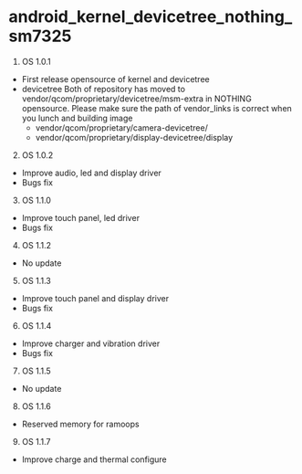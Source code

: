 # android_kernel_devicetree_nothing_sm7325
1. OS 1.0.1
  - First release opensource of kernel and devicetree
  - devicetree
     Both of repository has moved to vendor/qcom/proprietary/devicetree/msm-extra in NOTHING opensource.
     Please make sure the path of vendor_links is correct when you lunch and building image
      - vendor/qcom/proprietary/camera-devicetree/
      - vendor/qcom/proprietary/display-devicetree/display


2. OS 1.0.2
  - Improve audio, led and display driver
  - Bugs fix


3. OS 1.1.0
  - Improve touch panel, led driver
  - Bugs fix


4. OS 1.1.2
  - No update


5. OS 1.1.3
  - Improve touch panel and display driver
  - Bugs fix


6. OS 1.1.4
  - Improve charger and vibration driver
  - Bugs fix


7. OS 1.1.5
  - No update


8. OS 1.1.6
  - Reserved memory for ramoops


9. OS 1.1.7
  - Improve charge and thermal configure

